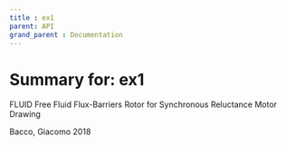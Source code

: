 ```yaml
---
title : ex1
parent: API
grand_parent : Documentation
---
```

# Summary for: **ex1**

FLUID
Free Fluid Flux-Barriers Rotor for Synchronous Reluctance Motor Drawing

Bacco, Giacomo 2018

